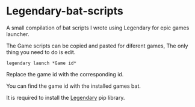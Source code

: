 # Legendary-bat-scripts
A small compilation of bat scripts I wrote using Legendary for epic games launcher.


The Game scripts can be copied and pasted for diferent games, The only thing you need to do is edit.

``
legendary launch *Game id*
``

Replace the game id with the corresponding id.

You can find the game id with the installed games bat.

It is required to install the [Legendary](https://github.com/derrod/legendary) pip library.
